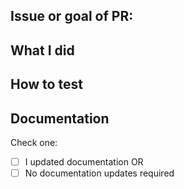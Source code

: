 ## Issue or goal of PR:

## What I did

## How to test


## Documentation
Check one:

- [ ] I updated documentation
OR
- [ ] No documentation updates required
